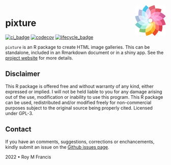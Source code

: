 <a href="https://github.com/royfrancis/pixture">
  <img src="pkgdown/favicon/android-chrome-192x192.png" align="right" width="96" height="96">
</a>

# pixture

[![ci_badge](https://github.com/royfrancis/pixture/workflows/r-cmd-check/badge.svg)](https://github.com/royfrancis/pixture/actions?workflow=r-cmd-check) [![codecov](https://codecov.io/gh/royfrancis/pixture/branch/main/graph/badge.svg?token=4DOQ8HNQFK)](https://app.codecov.io/gh/royfrancis/pixture/) [![lifecycle_badge](https://lifecycle.r-lib.org/articles/figures/lifecycle-experimental.svg)](https://lifecycle.r-lib.org/articles/stages.html#experimental) 

`pixture` is an R package to create HTML image galleries. This can be standalone, included in an Rmarkdown document or in a shiny app. See the [project website](http://royfrancis.github.io/pixture) for more details.

## Disclaimer

This R package is offered free and without warranty of any kind, either expressed or implied. I will not be held liable to you for any damage arising out of the use, modification or inability to use this program. This R package can be used, redistributed and/or modified freely for non-commercial purposes subject to the original source being properly cited. Licensed under GPL-3.  

## Contact

If you have an comments, suggestions, corrections or enchancements, kindly submit an issue on the [Github issues page](https://github.com/royfrancis/pixture/issues).  

2022 • Roy M Francis  
